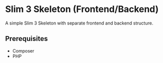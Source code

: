 Slim 3 Skeleton (Frontend/Backend)
=================

A simple Slim 3 Skeleton with separate frontend and backend structure.

## Prerequisites
* Composer
* PHP
